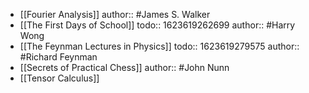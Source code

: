 - [[Fourier Analysis]]
  author:: #James S. Walker
- [[The First Days of School]]
  todo:: 1623619262699
  author:: #Harry Wong
- [[The Feynman Lectures in Physics]]
  todo:: 1623619279575
  author:: #Richard Feynman
- [[Secrets of Practical Chess]]
  author:: #John Nunn
- [[Tensor Calculus]]